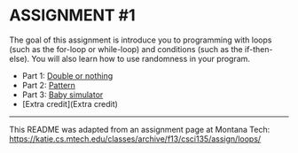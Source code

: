 # ASSIGNMENT #1

The goal of this assignment is introduce you to programming with loops (such as the for-loop or while-loop) and conditions (such as the if-then-else). You will also learn how to use randomness in your program.

* Part 1: [Double or nothing](Part%201)  
* Part 2: [Pattern](Part%202)  
* Part 3: [Baby simulator](Part%203)  
* [Extra credit](Extra credit)

---

This README was adapted from an assignment page at Montana Tech: https://katie.cs.mtech.edu/classes/archive/f13/csci135/assign/loops/
